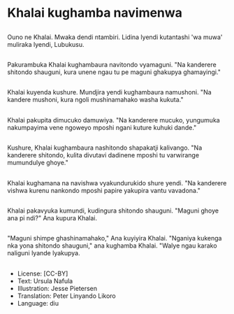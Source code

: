 # Khalai kughamba navimenwa

##
Ouno ne Khalai. Mwaka dendi ntambiri. Lidina lyendi kutantashi 'wa muwa' muliraka lyendi, Lubukusu.

##
Pakurambuka Khalai kughambaura navitondo vyamaguni. "Na kanderere shitondo shauguni, kura unene ngau tu pe maguni ghakupya ghamayingi."

##
Khalai kuyenda kushure. Mundjira yendi kughambaura namushoni. "Na kandere mushoni, kura ngoli mushinamahako washa kukuta."

##
Khalai pakupita dimucuko damuwiya. "Na kanderere mucuko, yungumuka nakumpayima vene ngoweyo mposhi ngani kuture kuhuki dande."

##
Kushure, Khalai kughambaura nashitondo shapakatji kalivango. "Na kanderere shitondo, kulita divutavi dadinene mposhi tu varwirange mumundulye ghoye."

##
Khalai kughamana na navishwa vyakundurukido shure yendi. "Na kanderere vishwa kurenu nankondo mposhi papire yakupira vantu vavadona."

##
Khalai pakavyuka kumundi, kudingura shitondo shauguni. "Maguni ghoye ana pi ndi?" Ana kupura Khalai.

##
"Maguni shimpe ghashinamahako," Ana kuyiyira Khalai. "Nganiya kukenga nka yona shitondo shauguni," ana kughamba Khalai. "Walye ngau karako naliguni lyande lyakupya.

##
* License: [CC-BY]
* Text: Ursula Nafula
* Illustration: Jesse Pietersen
* Translation: Peter Linyando Likoro
* Language: diu
